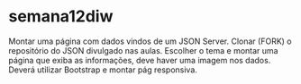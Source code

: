 # semana12diw
Montar uma página com dados vindos de um JSON Server. Clonar (FORK) o repositório do JSON divulgado nas aulas. Escolher o tema e montar uma página que exiba as informações, deve haver uma imagem nos dados. Deverá utilizar Bootstrap e montar pág responsiva.
